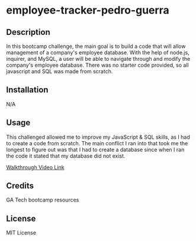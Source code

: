 # employee-tracker-pedro-guerra

## Description

In this bootcamp challenge, the main goal is to build a code that will allow management of a company's employee database. With the help of node.js, inquirer, and MySQL,
a user will be able to navigate through and modify the company's employee database. There was no starter code provided, so all javascript and SQL was made from scratch.

## Installation

N/A

## Usage

This challenged allowed me to improve my JavaScript & SQL skills, as I had to create a code from scratch. The main conflict I ran into that took me the longest to figure out was that I had to create a database since when I ran the code it stated that my database did not exist.

<a href="https://drive.google.com/file/d/1ZZ425qqXuRMqzjnADlr50UBhIvkcfHFE/view">Walkthrough Video Link</a>

## Credits

GA Tech bootcamp resources

## License

MIT License